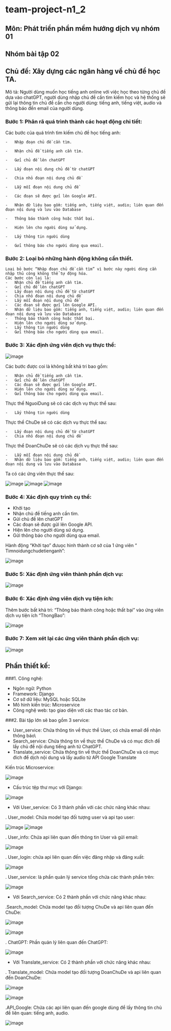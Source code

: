 # team-project-n1_2
## Môn: Phát triển phần mềm hướng dịch vụ nhóm 01

## Nhóm bài tập 02

## Chủ đề: Xây dựng các ngân hàng về chủ để học TA.

Mô tả: Người dùng muốn học tiếng anh online với việc học theo từng chủ đề dựa vào chatGPT, người dùng nhập chủ đề cần tìm kiếm học và hệ thống sẽ gửi lại thông tin chủ đề cần cho người dùng: tiếng anh, tiếng việt, audio và thông báo đến email của người dùng.

### Bước 1: Phân rã quá trình thành các hoạt động chi tiết:
  Các bước của quá trình tìm kiếm chủ đề học tiếng anh: 
  
    -	Nhập đoạn chủ đề cần tìm.
    
    -	Nhận chủ đề tiếng anh cần tìm.
    
    -	Gửi chủ đề lên chatGPT
    
    -	Lấy đoạn nội dung chủ đề từ chatGPT
    
    -	Chia nhỏ đoạn nội dung chủ đề
    
    -	Lẫy mỗi đoạn nội dung chủ đề
    
    -	Các đoạn sẽ được gửi lên Google API.
    
    -	Nhận dữ liệu bao gồm: tiếng anh, tiếng việt, audio; liên quan đến đoạn nội dung và lưu vào Database
    
    -	Thông báo thành công hoặc thất bại.
    
    -	Hiện lên cho người dùng sử dụng.
    
    -	Lấy thông tin người dùng
    
    -	Gửi thông báo cho người dùng qua email.
    
### Bước 2: Loại bỏ những hành động không cần thiết.

    Loại bỏ bước “Nhập đoạn chủ đề cần tìm” vì bước này người dùng cần nhập thủ công không thể tự động hóa.
    Các bước còn lại là: 
    -	Nhận chủ đề tiếng anh cần tìm.
    -	Gửi chủ đề lên chatGPT
    -	Lấy đoạn nội dung chủ đề từ chatGPT
    -	Chia nhỏ đoạn nội dung chủ đề
    -	Lẫy mỗi đoạn nội dung chủ đề
    -	Các đoạn sẽ được gửi lên Google API.
    -	Nhận dữ liệu bao gồm: tiếng anh, tiếng việt, audio; liên quan đến đoạn nội dung và lưu vào Database
    -	Thông báo thành công hoặc thất bại.
    -	Hiện lên cho người dùng sử dụng.
    -	Lấy thông tin người dùng
    -	Gửi thông báo cho người dùng qua email.
### Bước 3: Xác định ứng viên dịch vụ thực thể:
![image](https://user-images.githubusercontent.com/87740670/228214601-7f93827a-3154-49ba-a477-cae814e956d6.png)
  
  Các bước được coi là không bất khả tri bao gồm: 
  
    -	Nhận chủ đề tiếng anh cần tìm.
    -	Gửi chủ đề lên chatGPT
    -	Các đoạn sẽ được gửi lên Google API.
    -	Hiện lên cho người dùng sử dụng.
    -	Gửi thông báo cho người dùng qua email.
    
  Thực thể NguoiDung sẽ có các dịch vụ thực thể sau:
  
    -	Lấy thông tin người dùng

  Thực thể ChuDe sẽ có các dịch vụ thực thể sau:
  
    -	Lấy đoạn nội dung chủ đề từ chatGPT
    -	Chia nhỏ đoạn nội dung chủ đề

  Thực thể DoanChuDe sẽ có các dịch vụ thực thể sau:
  
    -	Lẫy mỗi đoạn nội dung chủ đề
    -	Nhận dữ liệu bao gồm: tiếng anh, tiếng việt, audio; liên quan đến đoạn nội dung và lưu vào Database

  Ta có các ứng viên thực thể sau:
  
![image](https://user-images.githubusercontent.com/87740670/228217924-4e51f16c-dbcb-4a82-a538-92153a17b192.png)
![image](https://user-images.githubusercontent.com/87740670/228217941-3a3edded-dc2c-4ca3-a39e-495af18a885a.png)
![image](https://user-images.githubusercontent.com/87740670/228217953-f1417834-10ab-43e8-b2ba-126d07c94659.png)
### Bước 4: Xác định quy trình cụ thể:

  -	Khởi tạo
  -	Nhận chủ đề tiếng anh cần tìm.
  -	Gửi chủ đề lên chatGPT
  -	Các đoạn sẽ được gửi lên Google API.
  -	Hiện lên cho người dùng sử dụng.
  -	Gửi thông báo cho người dùng qua email.
  
  Hành động “Khởi tạo” đưuọc hình thành cơ sở của 1 ứng viên “ Timnoidungchudetienganh”: 
  
  ![image](https://user-images.githubusercontent.com/87740670/228218198-e5fca6a3-3541-4476-9f3d-8d7b97d09ba5.png)

### Bước 5: Xác định ứng viên thành phần dịch vụ:
![image](https://user-images.githubusercontent.com/87740670/228218669-9b7afe7f-9c63-48f3-8183-6741a1c0bd52.png)
### Bước 6: Xác định ứng viên dịch vụ tiện ích:
Thêm bước bất khả tri: “Thông báo thành công hoặc thất bại” vào ứng viên dịch vụ tiện ích “ThongBao”:

![image](https://user-images.githubusercontent.com/87740670/228218830-7e6f2638-c23a-4e09-88dc-a7bbeb4be0fd.png)
### Bước 7: Xem xét lại các ứng viên thành phần dịch vụ:
![image](https://user-images.githubusercontent.com/87740670/228218887-1f268f94-4f5b-490f-9209-e14d6bc22958.png)

## Phần thiết kế:
###1. Công nghệ:
 - Ngôn ngữ: Python
 - Framework: Django
 - Cơ sở dữ liệu: MySQL hoặc SQLite
 - Mô hình kiến trúc: Microservice
 - Công nghệ web: tạo giao diện với các thao tác cơ bản.
 
###2. Bài tập lớn sẽ bao gồm 3 service:
+ User_service: Chứa thông tin về thực thể User, có chứa email để nhận thông báo\
+ Search_service: Chứa thông tin về thực thể ChuDe và có mục đích để lấy chủ đề nội dung tiếng anh từ ChatGPT.
+ Translate_service: Chứa thông tin về thực thể DoanChuDe và có mục đích để dịch nội dung và lấy audio từ API Google Translate

Kiến trúc Microservice:

![image](https://user-images.githubusercontent.com/87740670/231186508-f8990972-47b3-45fd-8a99-d57df02ca906.png)
- Cấu trúc tệp thư mục với Django:

![image](https://user-images.githubusercontent.com/87740670/231186657-cd82dff0-9eba-45e2-8b3f-cdf331827427.png)
  + Với User_service: Có 3 thành phần với các chức năng khác nhau:
  
  . User_model: Chứa model tạo đối tượng user và api tạo user:
  
  ![image](https://user-images.githubusercontent.com/87740670/231186762-29e395d0-4641-42ce-a5dd-e211e19ef00d.png)
![image](https://user-images.githubusercontent.com/87740670/231186782-3d01bc2f-bf97-4137-9876-b7bef20047f5.png)

  . User_info: Chứa api liên quan đến thông tin User và gửi email:
  
  ![image](https://user-images.githubusercontent.com/87740670/231186854-c92d83af-fc37-401b-a821-3d1c45bdfca9.png)
  
  . User_login: chứa api liên quan đến việc đăng nhập và đăng xuất:
  
  ![image](https://user-images.githubusercontent.com/87740670/231186900-71706d64-865a-480b-b149-7b9ab3ba8a17.png)
  
  . User_service: là phần quản lý service tổng chứa các thành phần trên:
  
  ![image](https://user-images.githubusercontent.com/87740670/231186968-a1ca2219-ef67-4a1e-b22a-42fbca4bca1a.png)
  
  + Với Search_service: Có 2 thành phần với chức năng khác nhau:
  
  .Search_model: Chứa model tạo đối tượng ChuDe và api liên quan đến ChuDe:
  
  ![image](https://user-images.githubusercontent.com/87740670/231187109-1c9adeb7-e09d-46f7-8277-31523953d038.png)
  
   
   ![image](https://user-images.githubusercontent.com/87740670/231187153-58c33319-e003-4662-bd09-e14e4e1e9fd7.png)
   
  . ChatGPT: Phần quản lý liên quan đến ChatGPT:
  
  ![image](https://user-images.githubusercontent.com/87740670/231187232-31744d36-6102-4a49-a153-f5bc1c75d36e.png)
  
  + Với Translate_service: Có 2 thành phần với chức năng khác nhau:
  
  . Translate_model: Chứa model tạo đối tượng DoanChuDe và api liên quan đến DoanChuDe:
  
  ![image](https://user-images.githubusercontent.com/87740670/231187345-1dbca56d-b468-4e1e-b8d9-1a25b5720408.png)
  
  
  ![image](https://user-images.githubusercontent.com/87740670/231187412-7e1c3b86-3bfa-4ddf-b24b-f25695248992.png)
  
  .API_Google: Chứa các api liên quan đến google dùng để lấy thông tin chủ đề liên quan: tiếng anh, audio.
  
  ![image](https://user-images.githubusercontent.com/87740670/231187488-a55be07c-68cd-4e53-bc02-4e35c709d3d1.png)







